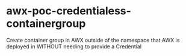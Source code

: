 # awx-poc-credentialess-containergroup
Create container group in AWX outside of the namespace that AWX is deployed in WITHOUT needing to provide a Credential
